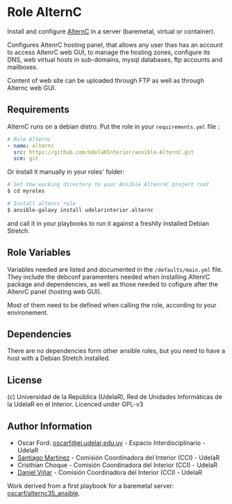 # Role AlternC

Install and configure [AlternC](https://alternc.com/Home-en) in a server (baremetal, virtual or container).

Configures AltenrC hosting panel, that allows any user thas has an account to access AltenrC web GUI, to manage
the hosting zones, configure its DNS, web virtual hosts in sub-domains, mysql databases, ftp accounts and mailboxes.

Content of web site can be uploaded through FTP as well as through Alternc web GUI.

## Requirements

AlternC runs on a debian distro. Put the role in your `requirements.yml` file :

```yaml
# Role Alternc
- name: alternc
  src: https://github.com/UdelaRInterior/ansible-AlternC.git
  scm: git
```
Or install it manually in your roles' folder:
```bash
# Set the working directory to your Ansible AltenrnC project root
$ cd myroles

# Install altenrc role
$ ansible-galaxy install udelarinterior.alternc
```

and call it in your playbooks to run it against a freshlly installed Debian Stretch.

## Role Variables

Variables needed are listed and documented in the `/defaults/main.yml` file. They include the debconf paramenters
needed when installing AltenrC package and dependencies, as well as those needed to cofigure after the AltenrC panel
(hosting web GUI).

Most of them need to be defined when calling the role, according to your environement.

## Dependencies

There are no dependencies form other ansible roles, but you need to have a host with a Debian Stretch installed.

## License

(c) Universidad de la República (UdelaR), Red de Unidades Informáticas de la UdelaR en el Interior. Licenced under GPL-v3

## Author Information

- Oscar Ford: oscarf@ei.udelar.edu.uy - Espacio Interdisciplinario - UdelaR
- [Santiago Martínez](https://github.com/santiagomr) - Comisión Coordinadora del Interior (CCI) - UdelaR
- Cristhian Choque - Comisión Coordinadora del Interior (CCI) - UdelaR
- [Daniel Viñar](https://github.com/ulvida/) - Comisión Coordinadora del Interior (CCI) - UdelaR

Work derived from a first playbook for a baremetal server: [oscarf/alternc35_ansible](https://git.interior.edu.uy/oscarf/alternc35_ansible).